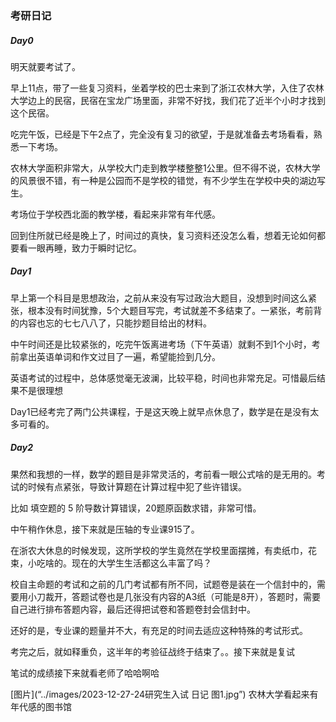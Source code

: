 ### 考研日记

##### Day0

明天就要考试了。

早上11点，带了一些复习资料，坐着学校的巴士来到了浙江农林大学，入住了农林大学边上的民宿，民宿在宝龙广场里面，非常不好找，我们花了近半个小时才找到这个民宿。

吃完午饭，已经是下午2点了，完全没有复习的欲望，于是就准备去考场看看，熟悉一下考场。

农林大学面积非常大，从学校大门走到教学楼整整1公里。但不得不说，农林大学的风景很不错，有一种是公园而不是学校的错觉，有不少学生在学校中央的湖边写生。

考场位于学校西北面的教学楼，看起来非常有年代感。

回到住所就已经是晚上了，时间过的真快，复习资料还没怎么看，想着无论如何都要看一眼再睡，致力于瞬时记忆。

##### Day1

早上第一个科目是思想政治，之前从来没有写过政治大题目，没想到时间这么紧张，根本没有时间犹豫，5个大题目写完，考试就差不多结束了。一紧张，考前背的内容也忘的七七八八了，只能抄题目给出的材料。

中午时间还是比较紧张的，吃完午饭离进考场（下午英语）就剩不到1个小时，考前拿出英语单词和作文过目了一遍，希望能捡到几分。

英语考试的过程中，总体感觉毫无波澜，比较平稳，时间也非常充足。可惜最后结果不是很理想

Day1已经考完了两门公共课程，于是这天晚上就早点休息了，数学是在是没有太多可看的。

##### Day2

果然和我想的一样，数学的题目是非常灵活的，考前看一眼公式啥的是无用的。考试的时候有点紧张，导致计算题在计算过程中犯了些许错误。

比如 填空题的 $5$ 阶导数计算错误，20题原函数求错，非常可惜。

中午稍作休息，接下来就是压轴的专业课915了。

在浙农大休息的时候发现，这所学校的学生竟然在学校里面摆摊，有卖纸巾，花束，小吃啥的。现在的大学生生活都这么丰富了吗？

校自主命题的考试和之前的几门考试都有所不同，试题卷是装在一个信封中的，需要用小刀裁开，答题试卷也是几张没有内容的A3纸（可能是8开），答题时，需要自己进行排布答题内容，最后还得把试卷和答题卷封会信封中。

还好的是，专业课的题量并不大，有充足的时间去适应这种特殊的考试形式。

考完之后，就如释重负，这半年的考验征战终于结束了。。接下来就是复试

笔试的成绩接下来就看老师了哈哈啊哈

[图片](“../images/2023-12-27-24研究生入试 日记 图1.jpg”)
农林大学看起来有年代感的图书馆